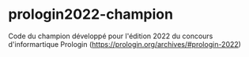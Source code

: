 # prologin2022-champion

Code du champion développé pour l'édition 2022 du concours d'informartique Prologin (https://prologin.org/archives/#prologin-2022)
